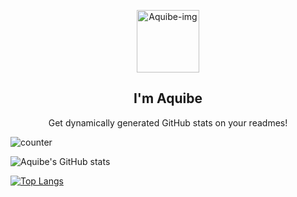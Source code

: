 <p align="center">
 <img width="100px" src="" align="center" alt="Aquibe-img" />
 <h2 align="center">I'm Aquibe</h2>
 <p align="center">Get dynamically generated GitHub stats on your readmes!</p>
</p>

![counter](https://enb9oou2al2wd18.m.pipedream.net)

![Aquibe's GitHub stats](https://github-readme-stats.vercel.app/api?username=aquibe&show_icons=true&theme=dark)

[![Top Langs](https://github-readme-stats.vercel.app/api/top-langs/?username=aquibe&hide=css,html&layout=compact&theme=dark)](https://github.com/aquibe/github-readme-stats)










<!--
**aquibe/aquibe** is a ✨ _special_ ✨ repository because its `README.md` (this file) appears on your GitHub profile.

Here are some ideas to get you started:

- 🔭 I’m currently working on ...
- 🌱 I’m currently learning ...
- 👯 I’m looking to collaborate on ...
- 🤔 I’m looking for help with ...
- 💬 Ask me about ...
- 📫 How to reach me: ...
- 😄 Pronouns: ...
- ⚡ Fun fact: ...
-->
